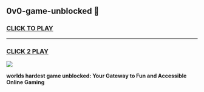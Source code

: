 
## 0v0-game-unblocked 👋
<h3>
<a href="https://premium.freeplayer.one?title=0v0-game-unblocked&ref=14F">CLICK TO PLAY</a></h3>
<hr>

<h3>
<a href="https://premium.freeplayer.one?title=0v0-game-unblocked&ref=14F">CLICK 2 PLAY</a>
  
</h3>

<a href="https://premium.freeplayer.one?title=0v0-game-unblocked&ref=12F/"><img src="https://clearcache.store/games.png"></a>


**worlds hardest game unblocked: Your Gateway to Fun and Accessible Online Gaming**
